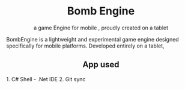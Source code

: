 <h1 align="center"> Bomb Engine </h1>

<p align="center">a game Engine for mobile , proudly created on a tablet</p>

BombEngine is a lightweight and experimental game engine designed specifically for mobile platforms. Developed entirely on a tablet,

<h2 align="center"> App used </h2>
1. C# Shell - .Net IDE
2. Git sync
